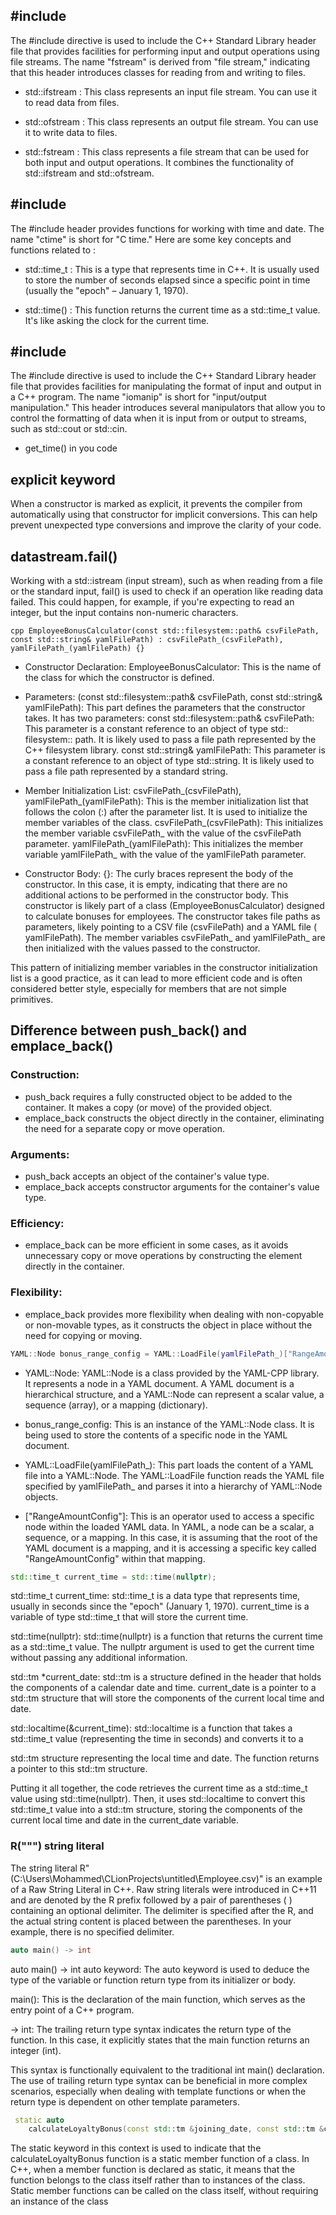 ## #include<fstream>

The #include <fstream> directive is used to include the C++ Standard Library header file that provides facilities for
performing input and output operations using file streams.
The name "fstream" is derived from "file stream," indicating that this header introduces classes for reading from and
writing to files.

- std::ifstream : This class represents an input file stream. You can use it to read data from files.

- std::ofstream : This class represents an output file stream. You can use it to write data to files.

- std::fstream : This class represents a file stream that can be used for both input and output operations. It combines
  the functionality of std::ifstream and std::ofstream.

## #include<ctime>

The #include<ctime> header provides functions for working with time and date. The name "ctime" is short for "C time."
Here are some key concepts and functions related to <ctime>:

- std::time_t : This is a type that represents time in C++. It is usually used to store the number of seconds elapsed
  since a specific point in time (usually the "epoch" – January 1, 1970).

- std::time() : This function returns the current time as a std::time_t value. It's like asking the clock for the
  current time.

## #include<iomanip>

The #include <iomanip> directive is used to include the C++ Standard Library header file that provides facilities for
manipulating the format of input and output in a C++ program.
The name "iomanip" is short for "input/output manipulation."
This header introduces several manipulators that allow you to control the formatting of data when it is input from or
output to streams, such as std::cout or std::cin.

- get_time() in you code

## explicit keyword

When a constructor is marked as explicit, it prevents the compiler from automatically using that constructor for
implicit conversions.
This can help prevent unexpected type conversions and improve the clarity of your code.

## datastream.fail()

Working with a std::istream (input stream), such as when reading from a file or the standard input, fail() is used to
check if an operation like reading data failed.
This could happen, for example, if you're expecting to read an integer, but the input contains non-numeric characters.

```cpp EmployeeBonusCalculator(const std::filesystem::path& csvFilePath, const std::string& yamlFilePath) : csvFilePath_(csvFilePath), yamlFilePath_(yamlFilePath) {}```

- Constructor Declaration: EmployeeBonusCalculator: This is the name of the class for which the constructor is defined.
- Parameters: (const std::filesystem::path& csvFilePath, const std::string& yamlFilePath): This part defines the
  parameters that the
  constructor takes. It has two parameters:
  const std::filesystem::path& csvFilePath: This parameter is a constant reference to an object of type std::
  filesystem::
  path. It is likely used to pass a file path represented by the C++ filesystem library.
  const std::string& yamlFilePath: This parameter is a constant reference to an object of type std::string. It is likely
  used to pass a file path represented by a standard string.

- Member Initialization List: csvFilePath_(csvFilePath), yamlFilePath_(yamlFilePath): This is the member initialization
  list that follows the
  colon (:) after the parameter list. It is used to initialize the member variables of the class.
  csvFilePath_(csvFilePath): This initializes the member variable csvFilePath_ with the value of the csvFilePath
  parameter.
  yamlFilePath_(yamlFilePath): This initializes the member variable yamlFilePath_ with the value of the yamlFilePath
  parameter.

- Constructor Body: {}: The curly braces represent the body of the constructor. In this case, it is empty, indicating
  that there are no
  additional actions to be performed in the constructor body.
  This constructor is likely part of a class (EmployeeBonusCalculator) designed to calculate bonuses for employees. The
  constructor takes file paths as parameters, likely pointing to a CSV file (csvFilePath) and a YAML file (
  yamlFilePath).
  The member variables csvFilePath_ and yamlFilePath_ are then initialized with the values passed to the constructor.

This pattern of initializing member variables in the constructor initialization list is a good practice, as it can lead
to more efficient code and is often considered better style, especially for members that are not simple primitives.

## Difference between push_back() and emplace_back()

### Construction:

- push_back requires a fully constructed object to be added to the container. It makes a copy (or move) of the provided
  object.
- emplace_back constructs the object directly in the container, eliminating the need for a separate copy or move
  operation.

### Arguments:

- push_back accepts an object of the container's value type.
- emplace_back accepts constructor arguments for the container's value type.

### Efficiency:

- emplace_back can be more efficient in some cases, as it avoids unnecessary copy or move operations by constructing the
  element directly in the container.

### Flexibility:

- emplace_back provides more flexibility when dealing with non-copyable or non-movable types, as it constructs the
  object in place without the need for copying or moving.

```c++
YAML::Node bonus_range_config = YAML::LoadFile(yamlFilePath_)["RangeAmountConfig"];
```

- YAML::Node: YAML::Node is a class provided by the YAML-CPP library. It represents a node in a YAML document. A YAML
  document is a hierarchical structure, and a YAML::Node can represent a scalar value, a sequence (array), or a
  mapping (dictionary).

- bonus_range_config: This is an instance of the YAML::Node class. It is being used to store the contents of a specific
  node in the YAML document.

- YAML::LoadFile(yamlFilePath_): This part loads the content of a YAML file into a YAML::Node. The YAML::LoadFile
  function reads the YAML file specified by yamlFilePath_ and parses it into a hierarchy of YAML::Node objects.

- ["RangeAmountConfig"]: This is an operator used to access a specific node within the loaded YAML data. In YAML, a node
  can be a scalar, a sequence, or a mapping.
  In this case, it is assuming that the root of the YAML document is a mapping, and it is accessing a specific key
  called "RangeAmountConfig" within that mapping.

```c++
std::time_t current_time = std::time(nullptr);
```

std::time_t current_time:
std::time_t is a data type that represents time, usually in seconds since the "epoch" (January 1, 1970).
current_time is a variable of type std::time_t that will store the current time.

std::time(nullptr):
std::time(nullptr) is a function that returns the current time as a std::time_t value.
The nullptr argument is used to get the current time without passing any additional information.

std::tm *current_date:
std::tm is a structure defined in the <ctime> header that holds the components of a calendar date and time.
current_date is a pointer to a std::tm structure that will store the components of the current local time and date.

std::localtime(&current_time):
std::localtime is a function that takes a std::time_t value (representing the time in seconds) and converts it to a

std::tm structure representing the local time and date.
The function returns a pointer to this std::tm structure.

Putting it all together, the code retrieves the current time as a std::time_t value using std::time(nullptr). Then, it
uses std::localtime to convert this std::time_t value into a std::tm structure, storing the components of the current
local time and date in the current_date variable.

### R(""") string literal

The string literal R"(C:\Users\Mohammed\CLionProjects\untitled\Employee.csv)" is an example of a Raw String Literal in
C++. Raw string literals were introduced in C++11 and are denoted by the R prefix followed by a pair of parentheses ( )
containing an optional delimiter. The delimiter is specified after the R, and the actual string content is placed
between the parentheses. In your example, there is no specified delimiter.

```c++
auto main() -> int
```

auto main() -> int
auto keyword:
The auto keyword is used to deduce the type of the variable or function return type from its initializer or body.

main():
This is the declaration of the main function, which serves as the entry point of a C++ program.

-> int:
The trailing return type syntax indicates the return type of the function. In this case, it explicitly states that the
main function returns an integer (int).

This syntax is functionally equivalent to the traditional int main() declaration. The use of trailing return type syntax
can be beneficial in more complex scenarios, especially when dealing with template functions or when the return type is
dependent on other template parameters.

```c++
 static auto
    calculateLoyaltyBonus(const std::tm &joining_date, const std::tm &current_date, const YAML::Node &bonus_ranges) -> int{}
```
The static keyword in this context is used to indicate that the calculateLoyaltyBonus function is a static member
function of a class. In C++, when a member function is declared as static, it means that the function belongs to the
class itself rather than to instances of the class. Static member functions can be called on the class itself, without
requiring an instance of the class